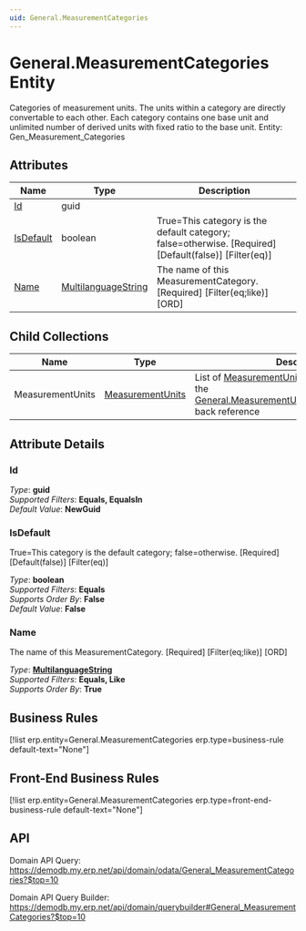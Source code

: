 ```yaml
---
uid: General.MeasurementCategories
---
```

# General.MeasurementCategories Entity

Categories of measurement units. The units within a category are directly convertable to each other. Each category contains one base unit and unlimited number of derived units with fixed ratio to the base unit. Entity: Gen_Measurement_Categories

## Attributes

| Name | Type | Description |
| ---- | ---- | --- |
| [Id](General.MeasurementCategories.md#id) | guid |  
| [IsDefault](General.MeasurementCategories.md#isdefault) | boolean | True=This category is the default category; false=otherwise. [Required] [Default(false)] [Filter(eq)] 
| [Name](General.MeasurementCategories.md#name) | [MultilanguageString](../data-types.md#multilanguagestring) | The name of this MeasurementCategory. [Required] [Filter(eq;like)] [ORD] 

## Child Collections

| Name | Type | Description |
| ---- | ---- | --- |
| MeasurementUnits | [MeasurementUnits](General.MeasurementUnits.md) | List of [MeasurementUnit](General.MeasurementUnits.md) child objects, based on the [General.MeasurementUnit.MeasurementCategory](General.MeasurementUnits.md#measurementcategory) back reference 


## Attribute Details

### Id

_Type_: **guid**  
_Supported Filters_: **Equals, EqualsIn**  
_Default Value_: **NewGuid**  

### IsDefault

True=This category is the default category; false=otherwise. [Required] [Default(false)] [Filter(eq)]

_Type_: **boolean**  
_Supported Filters_: **Equals**  
_Supports Order By_: **False**  
_Default Value_: **False**  

### Name

The name of this MeasurementCategory. [Required] [Filter(eq;like)] [ORD]

_Type_: **[MultilanguageString](../data-types.md#multilanguagestring)**  
_Supported Filters_: **Equals, Like**  
_Supports Order By_: **True**  



## Business Rules

[!list erp.entity=General.MeasurementCategories erp.type=business-rule default-text="None"]

## Front-End Business Rules

[!list erp.entity=General.MeasurementCategories erp.type=front-end-business-rule default-text="None"]

## API

Domain API Query:
<https://demodb.my.erp.net/api/domain/odata/General_MeasurementCategories?$top=10>

Domain API Query Builder:
<https://demodb.my.erp.net/api/domain/querybuilder#General_MeasurementCategories?$top=10>

